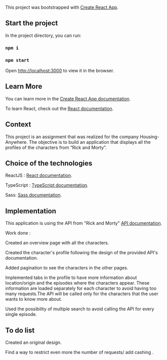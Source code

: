 This project was bootstrapped with [Create React App](https://github.com/facebook/create-react-app).

## Start the project

In the project directory, you can run:

### `npm i`

### `npm start`

Open [http://localhost:3000](http://localhost:3000) to view it in the browser.

## Learn More

You can learn more in the [Create React App documentation](https://facebook.github.io/create-react-app/docs/getting-started).

To learn React, check out the [React documentation](https://reactjs.org/).

## Context

This project is an assignment that was realized for the company Housing-Anywhere.
The objective is to build an application that displays all the profiles of the characters from “Rick and Morty”.

## Choice of the technologies

ReactJS : [React documentation](https://reactjs.org/).

TypeScript : [TypeScript documentation](https://www.typescriptlang.org/).

Sass: [Sass documentation](https://sass-lang.com/).

## Implementation

This application is using the API from "Rick and Morty" [API documentation](https://rickandmortyapi.com/).

Work done :

Created an overview page with all the characters.

Created the character's profile following the design of the provided API's documentation.

Added pagination to see the characters in the other pages.

Implemented tabs in the profile to have more information about location/origin and the episodes where the characters appear.
These information are loaded separately for each character to avoid having too many requests.The API will be called only for the characters that the user wants to know more about.

Used the possibility of multiple search to avoid calling the API for every single episode.


## To do list

Created an original design.

Find a way to restrict even more the number of requests/ add cashing .
